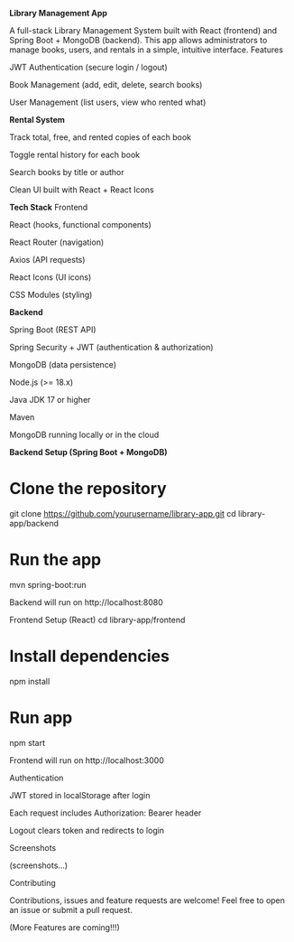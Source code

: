 <strong> Library Management App </strong>

A full-stack Library Management System built with React (frontend) and Spring Boot + MongoDB (backend).
This app allows administrators to manage books, users, and rentals in a simple, intuitive interface. 
 Features
 
 JWT Authentication (secure login / logout) 

 Book Management (add, edit, delete, search books)

 User Management (list users, view who rented what)

<strong>Rental System</strong>

Track total, free, and rented copies of each book

Toggle rental history for each book

Search books by title or author

Clean UI built with React + React Icons

<strong>Tech Stack</strong>
Frontend

React (hooks, functional components)

React Router (navigation)

Axios (API requests)

React Icons (UI icons)

CSS Modules (styling)

<strong>Backend</strong>

Spring Boot (REST API)

Spring Security + JWT (authentication & authorization)

MongoDB (data persistence)

Node.js
 (>= 18.x)

Java JDK 17
 or higher

Maven

MongoDB
 running locally or in the cloud

<strong>Backend Setup (Spring Boot + MongoDB)</strong>
# Clone the repository
git clone https://github.com/yourusername/library-app.git
cd library-app/backend

# Run the app
mvn spring-boot:run


Backend will run on http://localhost:8080

Frontend Setup (React)
cd library-app/frontend

# Install dependencies
npm install

# Run app
npm start


Frontend will run on http://localhost:3000

Authentication

JWT stored in localStorage after login

Each request includes Authorization: Bearer <token> header

Logout clears token and redirects to login

Screenshots

(screenshots...)

Contributing

Contributions, issues and feature requests are welcome!
Feel free to open an issue or submit a pull request.

(More Features are coming!!!)
